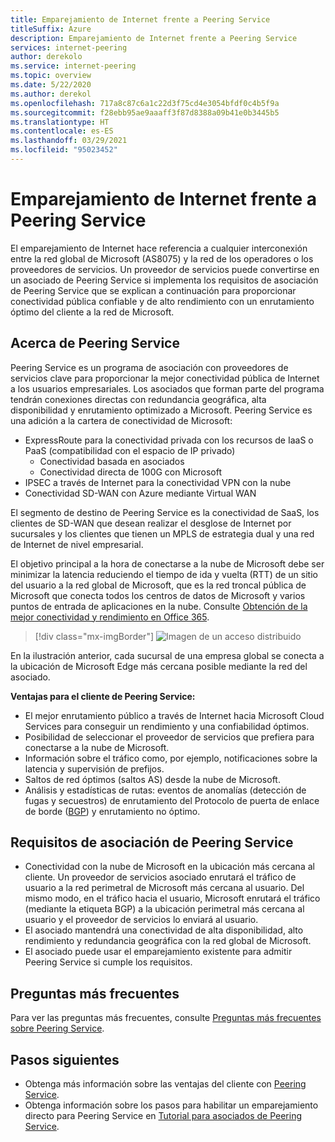```yaml
---
title: Emparejamiento de Internet frente a Peering Service
titleSuffix: Azure
description: Emparejamiento de Internet frente a Peering Service
services: internet-peering
author: derekolo
ms.service: internet-peering
ms.topic: overview
ms.date: 5/22/2020
ms.author: derekol
ms.openlocfilehash: 717a8c87c6a1c22d3f75cd4e3054bfdf0c4b5f9a
ms.sourcegitcommit: f28ebb95ae9aaaff3f87d8388a09b41e0b3445b5
ms.translationtype: HT
ms.contentlocale: es-ES
ms.lasthandoff: 03/29/2021
ms.locfileid: "95023452"
---
```

# <a name="internet-peering-vs-peering-service"></a>Emparejamiento de Internet frente a Peering Service

El emparejamiento de Internet hace referencia a cualquier interconexión entre la red global de Microsoft (AS8075) y la red de los operadores o los proveedores de servicios. Un proveedor de servicios puede convertirse en un asociado de Peering Service si implementa los requisitos de asociación de Peering Service que se explican a continuación para proporcionar conectividad pública confiable y de alto rendimiento con un enrutamiento óptimo del cliente a la red de Microsoft.

## <a name="about-peering-service"></a>Acerca de Peering Service
Peering Service es un programa de asociación con proveedores de servicios clave para proporcionar la mejor conectividad pública de Internet a los usuarios empresariales. Los asociados que forman parte del programa tendrán conexiones directas con redundancia geográfica, alta disponibilidad y enrutamiento optimizado a Microsoft. Peering Service es una adición a la cartera de conectividad de Microsoft:
*   ExpressRoute para la conectividad privada con los recursos de IaaS o PaaS (compatibilidad con el espacio de IP privado)
    *   Conectividad basada en asociados
    *   Conectividad directa de 100G con Microsoft
*   IPSEC a través de Internet para la conectividad VPN con la nube
*   Conectividad SD-WAN con Azure mediante Virtual WAN

El segmento de destino de Peering Service es la conectividad de SaaS, los clientes de SD-WAN que desean realizar el desglose de Internet por sucursales y los clientes que tienen un MPLS de estrategia dual y una red de Internet de nivel empresarial.

El objetivo principal a la hora de conectarse a la nube de Microsoft debe ser minimizar la latencia reduciendo el tiempo de ida y vuelta (RTT) de un sitio del usuario a la red global de Microsoft, que es la red troncal pública de Microsoft que conecta todos los centros de datos de Microsoft y varios puntos de entrada de aplicaciones en la nube. Consulte [Obtención de la mejor conectividad y rendimiento en Office 365](https://techcommunity.microsoft.com/t5/Office-365-Blog/Getting-the-best-connectivity-and-performance-in-Office-365/ba-p/124694).

> [!div class="mx-imgBorder"]
> ![Imagen de un acceso distribuido](./media/distributed-access.png)

En la ilustración anterior, cada sucursal de una empresa global se conecta a la ubicación de Microsoft Edge más cercana posible mediante la red del asociado.

**Ventajas para el cliente de Peering Service:**
* El mejor enrutamiento público a través de Internet hacia Microsoft Cloud Services para conseguir un rendimiento y una confiabilidad óptimos.
* Posibilidad de seleccionar el proveedor de servicios que prefiera para conectarse a la nube de Microsoft.
* Información sobre el tráfico como, por ejemplo, notificaciones sobre la latencia y supervisión de prefijos.
* Saltos de red óptimos (saltos AS) desde la nube de Microsoft.
* Análisis y estadísticas de rutas: eventos de anomalías (detección de fugas y secuestros) de enrutamiento del Protocolo de puerta de enlace de borde ([BGP](https://en.wikipedia.org/wiki/Border_Gateway_Protocol)) y enrutamiento no óptimo.

## <a name="peering-service-partnership-requirements"></a>Requisitos de asociación de Peering Service
* Conectividad con la nube de Microsoft en la ubicación más cercana al cliente. Un proveedor de servicios asociado enrutará el tráfico de usuario a la red perimetral de Microsoft más cercana al usuario. Del mismo modo, en el tráfico hacia el usuario, Microsoft enrutará el tráfico (mediante la etiqueta BGP) a la ubicación perimetral más cercana al usuario y el proveedor de servicios lo enviará al usuario.
* El asociado mantendrá una conectividad de alta disponibilidad, alto rendimiento y redundancia geográfica con la red global de Microsoft.
* El asociado puede usar el emparejamiento existente para admitir Peering Service si cumple los requisitos.

## <a name="faq"></a>Preguntas más frecuentes
Para ver las preguntas más frecuentes, consulte [Preguntas más frecuentes sobre Peering Service](service-faqs.md).

## <a name="next-steps"></a>Pasos siguientes

* Obtenga más información sobre las ventajas del cliente con [Peering Service](../peering-service/index.yml).
* Obtenga información sobre los pasos para habilitar un emparejamiento directo para Peering Service en [Tutorial para asociados de Peering Service](walkthrough-peering-service-all.md).